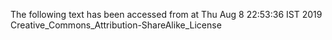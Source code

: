 The following text has been accessed from at Thu Aug 8 22:53:36 IST 2019
Creative_Commons_Attribution-ShareAlike_License
